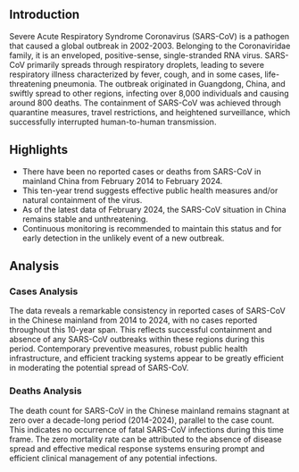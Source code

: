 ## Introduction

Severe Acute Respiratory Syndrome Coronavirus (SARS-CoV) is a pathogen that caused a global outbreak in 2002-2003. Belonging to the Coronaviridae family, it is an enveloped, positive-sense, single-stranded RNA virus. SARS-CoV primarily spreads through respiratory droplets, leading to severe respiratory illness characterized by fever, cough, and in some cases, life-threatening pneumonia. The outbreak originated in Guangdong, China, and swiftly spread to other regions, infecting over 8,000 individuals and causing around 800 deaths. The containment of SARS-CoV was achieved through quarantine measures, travel restrictions, and heightened surveillance, which successfully interrupted human-to-human transmission.

## Highlights

- There have been no reported cases or deaths from SARS-CoV in mainland China from February 2014 to February 2024. <br/>
- This ten-year trend suggests effective public health measures and/or natural containment of the virus. <br/>
- As of the latest data of February 2024, the SARS-CoV situation in China remains stable and unthreatening. <br/>
- Continuous monitoring is recommended to maintain this status and for early detection in the unlikely event of a new outbreak. <br/>

## Analysis

### Cases Analysis
The data reveals a remarkable consistency in reported cases of SARS-CoV in the Chinese mainland from 2014 to 2024, with no cases reported throughout this 10-year span. This reflects successful containment and absence of any SARS-CoV outbreaks within these regions during this period. Contemporary preventive measures, robust public health infrastructure, and efficient tracking systems appear to be greatly efficient in moderating the potential spread of SARS-CoV.

### Deaths Analysis
The death count for SARS-CoV in the Chinese mainland remains stagnant at zero over a decade-long period (2014-2024), parallel to the case count. This indicates no occurrence of fatal SARS-CoV infections during this time frame. The zero mortality rate can be attributed to the absence of disease spread and effective medical response systems ensuring prompt and efficient clinical management of any potential infections.
